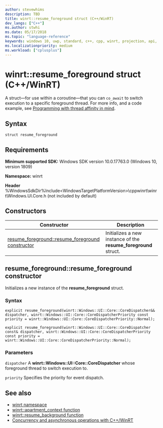 ```yaml
---
author: stevewhims
description: TBD
title: winrt::resume_foreground struct (C++/WinRT)
dev_langs: ["C++"]
ms.author: stwhi
ms.date: 05/17/2018
ms.topic: "language-reference"
keywords: windows 10, uwp, standard, c++, cpp, winrt, projection, api, reference
ms.localizationpriority: medium
ms.workload: ["cplusplus"]
---
```


# winrt::resume_foreground struct (C++/WinRT)

A struct&mdash;for use within a coroutine&mdash;that you can `co_await` to switch execution to a specific foreground thread. For more info, and a code example, see [Programming with thread affinity in mind](/windows/uwp/cpp-and-winrt-apis/concurrency#programming-with-thread-affinity-in-mind).

## Syntax
```cppwinrt
struct resume_foreground
```

## Requirements
**Minimum supported SDK:** Windows SDK version 10.0.17763.0 (Windows 10, version 1809)

**Namespace:** winrt

**Header** %WindowsSdkDir%Include\<WindowsTargetPlatformVersion>\cppwinrt\winrt\Windows.UI.Core.h (not included by default)

## Constructors
|Constructor|Description|
|------------|-----------------|
|[resume_foreground::resume_foreground constructor](#resume_foregroundresume_foreground-constructor)|Initializes a new instance of the **resume_foreground** struct.|

## resume_foreground::resume_foreground constructor
Initializes a new instance of the **resume_foreground** struct.

### Syntax
```cppwinrt
explicit resume_foreground(winrt::Windows::UI::Core::CoreDispatcher&& dispatcher, winrt::Windows::UI::Core::CoreDispatcherPriority const priority = winrt::Windows::UI::Core::CoreDispatcherPriority::Normal);

explicit resume_foreground(winrt::Windows::UI::Core::CoreDispatcher const& dispatcher, winrt::Windows::UI::Core::CoreDispatcherPriority const priority = winrt::Windows::UI::Core::CoreDispatcherPriority::Normal);
```

### Parameters
`dispatcher`
A **winrt::Windows::UI::Core::CoreDispatcher** whose foreground thread to switch execution to.

`priority`
Specifies the priority for event dispatch.

## See also 
* [winrt namespace](winrt.md)
* [winrt::apartment_context function](apartment-context.md)
* [winrt::resume_background function](resume-background.md)
* [Concurrency and asynchronous operations with C++/WinRT](/windows/uwp/cpp-and-winrt-apis/concurrency)